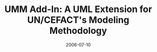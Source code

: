 ---
abstract: ''
authors:
- Birgit Hofreiter
- Christian Huemer
- Philipp Liegl
- Rainer Schuster
- Marco Zapletal
date: '2006-07-10'
featured: false
links:
- name: Publik
  url: https://publik.tuwien.ac.at/showentry.php?ID=140042&lang=2
publication: 'Poster: European Conference on Model Driven Architecture (ECMDA''06),
  Bilbao, Spanien; 10.07.2006'
publication_types:
- '3'
publishDate: '2006-07-10'
title: 'UMM Add-In: A UML Extension for UN/CEFACT''s Modeling Methodology'
url_pdf: http://publik.tuwien.ac.at/files/PubDat_140042.pdf
---